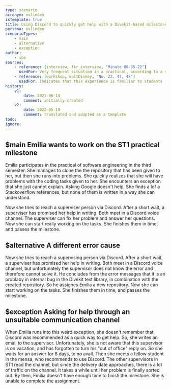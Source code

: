 ```yaml
---
type: scenario
acronym: evlinden
isTemplate: true
title: Using Discord to quickly get help with a Divekit-based milestone in the ST1 practical
persona: evlinden
scenarioTypes: 
    - main
    - alternative
    - exception
author: 
    - sbe
sources: 
    - reference: [interview, fkr_interview, "Minute 00-35-21"]
      usedFor: Very frequent situation in a practical, according to a supervisor 
    - reference: [workshop, waltDisney, "No. 22, 47, 48"]
      usedFor: Indicates that this experience is familiar to students
history:
    v1:
        date: 2021-06-14
        comment: initially created
    v2:
        date: 2022-05-19
        comment: translated and adapted as a template
todo:
ignore: 
---
```


## $main Emilia wants to work on the ST1 practical milestone

Emilia participates in the practical of software engineering in the third semester. She manages to clone the 
the repository that has been given to her, but then she runs into problems. She quickly realizes that she will 
have problems with the coding tasks given to her. She encounters an exception that she just cannot explain. 
Asking Google doesn't help. She finds a lof a Stackoverflow references, but none of them is written in a 
way she can understand.

Now she tries to reach a superviser person via Discord. After a short wait, a superviser has 
promised her help in writing. Both meet in a Discord voice channel. The superviser can fix 
her problem and answer her questions. Now she can start really working on the tasks. She finishes them in
time, and passes the milestone.

## $alternative A different error cause

Now she tries to reach a supervising person via Discord. After a short wait, a superviser has promised her 
help in writing. Both meet in a Discord voice channel, but unfortunately the supervisor does not know the 
error and therefore cannot solve it. He concludes from the error messages that it is an problaby in internal
bug in the Divekit test library, in combination with the created repository. So he assignes Emilia
a new repository. Now she can start working on the tasks. She finishes them in
time, and passes the milestone.

## $exception Asking for help through an unsuitable communication channel

When Emilia runs into this weird exception, she doesn't remember that Discord was recommended as a quick
way to get help. So, she writes an email to the supervisor. Unfortunately, she is not aware that this supervisor 
is on vacation, and has forgotten to turn his "out of office" reply on. So she waits for an answer for 8 days, 
to no avail. Then she meets a fellow student in the mensa, who recommends to use Discord. The other supervisors in
ST1 read the channel, but since the delivery date approaches, there is a lot of traffic on the channel. It takes
a while until her problem is finally sorted out. By then, Emilia doesn't have enough time to finish the milestone.
She is unable to complete the assignment.